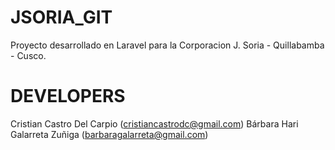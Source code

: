 # JSORIA_GIT
Proyecto desarrollado en Laravel para la Corporacion J. Soria - Quillabamba - Cusco.

# DEVELOPERS
Cristian Castro Del Carpio (cristiancastrodc@gmail.com)
Bárbara Hari Galarreta Zuñiga (barbaragalarreta@gmail.com)